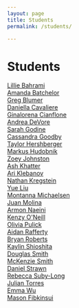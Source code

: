 ```yaml
---
layout: page
title: Students
permalink: /students/

---
```


# Students


[Lillie Bahrami]() <br>
[Amanda Batchelor]() <br>
[Greg Blumer]() <br>
[Daniella Cavaliere]() <br>
[Ginalorena Cianflone]() <br>
[Andrea DeVore]() <br>
[Sarah Godine]() <br>
[Cassandra Goodby]() <br>
[Taylor Hershberger]() <br>
[Markus Hudobnik]() <br>
[Zoey Johnston]() <br>
[Ash Khatter]() <br>
[Ari Klebanov](https://ariuxblog.wordpress.com/) <br>
[Nathan Kregstein]() <br>
[Yue Liu]() <br>
[Montanna Michaelsen]() <br>
[Juan Molina]() <br>
[Armon Naeini](https://naeiniuiblog.blogspot.com/) <br>
[Kenzy O'Neill]() <br>
[Olivia Pulick]() <br>
[Aidan Rafferty]() <br>
[Bryan Roberts]() <br>
[Kaylin Shioshita]() <br>
[Douglas Smith]() <br>
[McKenzie Smith](https://kenzsmithdesign.wordpress.com/) <br>
[Daniel Strawn]() <br>
[Rebecca Suby-Long]() <br>
[Julian Torres]() <br>
[Emma Wu](https://interfaceandinteractiondesign.wordpress.com/) <br>
[Mason Fibkinsui](https://masonfibkinsui.wordpress.com/)
